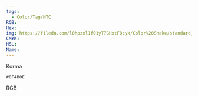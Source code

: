 ```yaml
---
tags:
  - Color/Tag/NTC
RGB:
Hex:
img: https://filedn.com/l0hpzxl1f01yT7GHxtF8cyk/Color%20Snake/standard_csv_to_svg/8F4B0E.svg
CMYK:
HSL:
Name:
---
```

Korma
```palette
#8F4B0E
```
RGB
